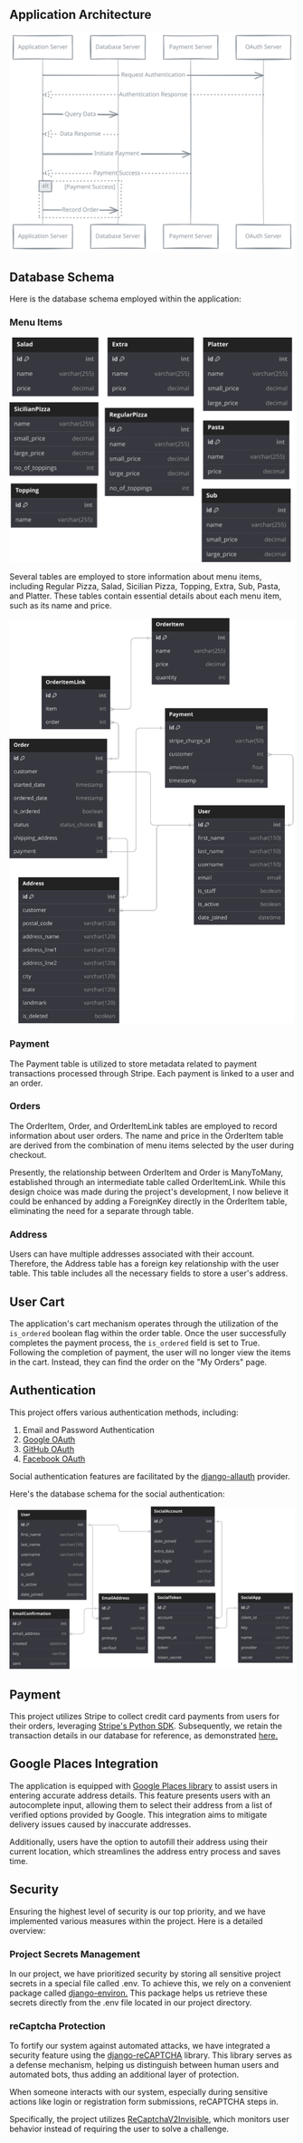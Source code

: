 ## Application Architecture
![arch](/docs/app-arch.svg)


## Database Schema
Here is the database schema employed within the application:

### Menu Items

[![Database Schema](/docs/menu-items.svg 'Pizza Shop Database Schema')](https://dbdiagram.io/d/Pizza-Shop-62c5666869be0b672caea8e3)

Several tables are employed to store information about menu items, including Regular Pizza, Salad, Sicilian Pizza, Topping, Extra, Sub, Pasta, and Platter. These tables contain essential details about each menu item, such as its name and price.


[![Database Schema](/docs/orders-user.svg 'Pizza Shop Database Schema')](https://dbdiagram.io/d/Pizza-Shop-62c5666869be0b672caea8e3)

### Payment
The Payment table is utilized to store metadata related to payment transactions processed through Stripe. Each payment is linked to a user and an order.

### Orders
The OrderItem, Order, and OrderItemLink tables are employed to record information about user orders. The name and price in the OrderItem table are derived from the combination of menu items selected by the user during checkout. 

Presently, the relationship between OrderItem and Order is ManyToMany, established through an intermediate table called OrderItemLink. While this design choice was made during the project's development, I now believe it could be enhanced by adding a ForeignKey directly in the OrderItem table, eliminating the need for a separate through table.

### Address
Users can have multiple addresses associated with their account. Therefore, the Address table has a foreign key relationship with the user table. This table includes all the necessary fields to store a user's address.

## User Cart
The application's cart mechanism operates through the utilization of the `is_ordered` boolean flag within the order table. Once the user successfully completes the payment process, the `is_ordered` field is set to True. Following the completion of payment, the user will no longer view the items in the cart. Instead, they can find the order on the "My Orders" page.

## Authentication
This project offers various authentication methods, including:

1. Email and Password Authentication
2. [Google OAuth](https://docs.allauth.org/en/latest/socialaccount/providers/google.html#app-registration)
3. [GitHub OAuth](https://docs.allauth.org/en/latest/socialaccount/providers/github.html)
4. [Facebook OAuth](https://docs.allauth.org/en/latest/socialaccount/providers/facebook.html)

Social authentication features are facilitated by the [django-allauth](https://github.com/pennersr/django-allauth) provider.

Here's the database schema for the social authentication:

[![Database Schema](/docs/social-auth.svg 'Pizza Shop Database Schema')](https://dbdiagram.io/d/Pizza-Shop-62c5666869be0b672caea8e3)

## Payment
This project utilizes Stripe to collect credit card payments from users for their orders, leveraging [Stripe's Python SDK](https://github.com/stripe/stripe-python). Subsequently, we retain the transaction details in our database for reference, as demonstrated [here.](#payment)

## Google Places Integration
The application is equipped with [Google Places library](https://developers.google.com/places/) to assist users in entering accurate address details. This feature presents users with an autocomplete input, allowing them to select their address from a list of verified options provided by Google. This integration aims to mitigate delivery issues caused by inaccurate addresses.

Additionally, users have the option to autofill their address using their current location, which streamlines the address entry process and saves time.

## Security
Ensuring the highest level of security is our top priority, and we have implemented various measures within the project. Here is a detailed overview:

### Project Secrets Management
In our project, we have prioritized security by storing all sensitive project secrets in a special file called .env. To achieve this, we rely on a convenient package called [django-environ.](https://github.com/joke2k/django-environ) This package helps us retrieve these secrets directly from the .env file located in our project directory.

### reCaptcha Protection
To fortify our system against automated attacks, we have integrated a security feature using the [django-reCAPTCHA](https://github.com/praekelt/django-recaptcha) library. This library serves as a defense mechanism, helping us distinguish between human users and automated bots, thus adding an additional layer of protection.

When someone interacts with our system, especially during sensitive actions like login or registration form submissions, reCAPTCHA steps in.

Specifically, the project utilizes [ReCaptchaV2Invisible](https://developers.google.com/recaptcha/docs/invisible), which monitors user behavior instead of requiring the user to solve a challenge.
